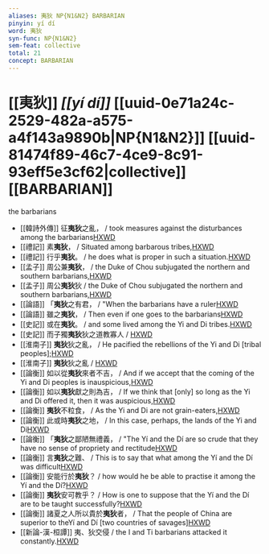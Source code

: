 ```yaml
---
aliases: 夷狄 NP{N1&N2} BARBARIAN
pinyin: yí dí
word: 夷狄
syn-func: NP{N1&N2}
sem-feat: collective
total: 21
concept: BARBARIAN 
---
```

# [[夷狄]] *[[yí dí]]*  [[uuid-0e71a24c-2529-482a-a575-a4f143a9890b|NP{N1&N2}]] [[uuid-81474f89-46c7-4ce9-8c91-93eff5e3cf62|collective]] [[BARBARIAN]]
the barbarians
 - [[韓詩外傳]] 征**夷狄**之亂， / took measures against the disturbances among the barbarians[HXWD](https://hxwd.org/textview.html?location=KR1c0066_tls_007-4a.16)
 - [[禮記]] 素**夷狄**， / Situated among barbarous tribes,[HXWD](https://hxwd.org/textview.html?location=KR1d0052_tls_032-8a.45)
 - [[禮記]] 行乎**夷狄**。 / he does what is proper in such a situation.[HXWD](https://hxwd.org/textview.html?location=KR1d0052_tls_032-8a.46)
 - [[孟子]] 周公兼**夷狄**， / the Duke of Chou subjugated the northern and southern barbarians,[HXWD](https://hxwd.org/textview.html?location=KR1h0001_tls_006-37a.4)
 - [[孟子]] 周公**夷狄**狄 / the Duke of Chou subjugated the northern and southern barbarians,[HXWD](https://hxwd.org/textview.html?location=KR1h0001_tls_006-37a.4)
 - [[論語]] 「**夷狄**之有君， / "When the barbarians have a ruler[HXWD](https://hxwd.org/textview.html?location=KR1h0004_tls_003-5a.3)
 - [[論語]] 雖之**夷狄**， / Then even if one goes to the barbarians[HXWD](https://hxwd.org/textview.html?location=KR1h0004_tls_013-29a.7)
 - [[史記]] 或在**夷狄**。 / and some lived among the Yi and Di tribes.[HXWD](https://hxwd.org/textview.html?location=KR2a0001_tls_005-187a.9)
 - [[史記]] 而子獨**夷狄**狄之道教寡人
                     / [HXWD](https://hxwd.org/textview.html?location=KR2a0001_tls_047-17a.62)
 - [[淮南子]] **夷狄**狄之亂， / He pacified the rebellions of the Yi and Di [tribal peoples];[HXWD](https://hxwd.org/textview.html?location=KR3j0010_tls_013-6a.18)
 - [[淮南子]] **夷狄**狄之亂 / [HXWD](https://hxwd.org/textview.html?location=KR3j0010_tls_021-27a.13)
 - [[論衡]] 如以從**夷狄**來者不吉， / And if we accept that the coming of the Yi and Di peoples is inauspicious,[HXWD](https://hxwd.org/textview.html?location=KR3j0080_tls_018-12a.7)
 - [[論衡]] 如以**夷狄**獻之則為吉， / If we think that [only] so long as the Yi and Di offered it, then it was auspicious,[HXWD](https://hxwd.org/textview.html?location=KR3j0080_tls_018-16a.7)
 - [[論衡]] **夷狄**不粒食， / As the Yi and Di are not grain-eaters,[HXWD](https://hxwd.org/textview.html?location=KR3j0080_tls_019-63a.10)
 - [[論衡]] 此或時**夷狄**之地， / In this case, perhaps, the lands of the Yi and Di[HXWD](https://hxwd.org/textview.html?location=KR3j0080_tls_019-63a.8)
 - [[論衡]] 「**夷狄**之鄙陋無禮義， / "The Yí and the Dí are so crude that they have no sense of propriety and rectitude[HXWD](https://hxwd.org/textview.html?location=KR3j0080_tls_028-39a.12)
 - [[論衡]] 言**夷狄**之難、 / This is to say that what among the Yí and the Dí was difficult[HXWD](https://hxwd.org/textview.html?location=KR3j0080_tls_028-40a.11)
 - [[論衡]] 安能行於**夷狄**？ / how would he be able to practise it among the Yí and the Dí?[HXWD](https://hxwd.org/textview.html?location=KR3j0080_tls_028-40a.8)
 - [[論衡]] **夷狄**安可教乎？ / How is one to suppose that the Yí and the Dí are to be taught successfully?[HXWD](https://hxwd.org/textview.html?location=KR3j0080_tls_028-41a.10)
 - [[論衡]] 諸夏之人所以貴於**夷狄**者， / That the people of China are superior to theYí and Dí [two countries of savages][HXWD](https://hxwd.org/textview.html?location=KR3j0080_tls_038-17a.2)
 - [[新論-漢-桓譚]] 夷、狄交侵 / the I and Ti barbarians attacked it constantly.[HXWD](https://hxwd.org/textview.html?location=KR3j0192_tls_002-4a.3)